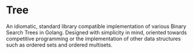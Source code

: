 # Tree

An idiomatic, standard library compatible implementation of various Binary Search Trees in Golang. Designed with simplicity in mind, oriented towards competitive programming or the implementation of other data structures such as ordered sets and ordered multisets.
